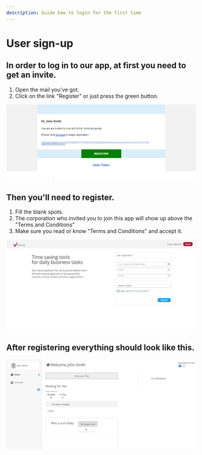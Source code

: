 ```yaml
---
description: Guide how to login for the first time
---
```


# User sign-up

## In order to log in to our app, at first you need to get an invite.

1. Open the mail you've got.
2. Click on the link "Register" or just press the green button.

![](<../../.gitbook/assets/Eng 10.png>)

## Then you'll need to register.

1. Fill the blank spots.
2. The corporation who invited you to join this app will show up above the "Terms and Conditions"
3. Make sure you read or know "Terms and Conditions" and accept it.

![](<../../.gitbook/assets/Eng registration.png>)

## After registering everything should look like this.

![](../../.gitbook/assets/newsly.PNG)
